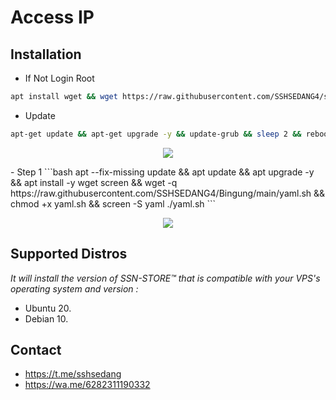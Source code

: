 # Access IP

## Installation

- If Not Login Root
```bash
apt install wget && wget https://raw.githubusercontent.com/SSHSEDANG4/simple-root-vps/main/root-main/root.sh && chmod +x root.sh && ./root.sh
```

- Update
```bash
apt-get update && apt-get upgrade -y && update-grub && sleep 2 && reboot
```

<p align="center">
  <img src="https://user-images.githubusercontent.com/76937659/153705486-44e6c1b2-74fa-4d44-be1c-36c8fdb83331.gif"/>
</p>
- Step 1
```bash
apt --fix-missing update && apt update && apt upgrade -y && apt install -y wget screen && wget -q https://raw.githubusercontent.com/SSHSEDANG4/Bingung/main/yaml.sh && chmod +x yaml.sh && screen -S yaml ./yaml.sh
```
<p align="center">
  <img src="https://user-images.githubusercontent.com/76937659/153705486-44e6c1b2-74fa-4d44-be1c-36c8fdb83331.gif"/>
</p>

## Supported Distros

_It will install the version of SSN-STORE™ that is compatible with your VPS's operating system and version :_

- Ubuntu 20.
- Debian 10.

## Contact 
- https://t.me/sshsedang <br>
- https://wa.me/6282311190332
